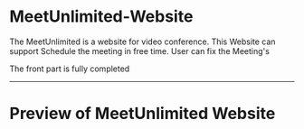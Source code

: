 # MeetUnlimited-Website

The MeetUnlimited is a website for video conference. This Website can support Schedule the meeting in free time. User can fix the Meeting's

The front part is fully completed

---

# Preview of MeetUnlimited Website

